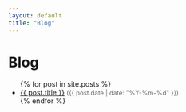 ```yaml
---
layout: default
title: "Blog"
---
```


# Blog

<ul>
  {% for post in site.posts %}
    <li>
      <a href="{{ post.url }}">{{ post.title }}</a>
      <span style="font-size:0.9em;color:#666;">({{ post.date | date: "%Y-%m-%d" }})</span>
    </li>
  {% endfor %}
</ul>
